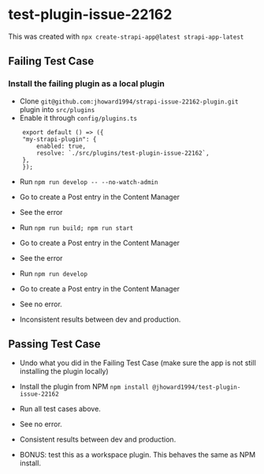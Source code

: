 # test-plugin-issue-22162

This was created with `npx create-strapi-app@latest strapi-app-latest`

## Failing Test Case

### Install the failing plugin as a local plugin

- Clone `git@github.com:jhoward1994/strapi-issue-22162-plugin.git` plugin into `src/plugins`
- Enable it through `config/plugins.ts`

```
    export default () => ({
    "my-strapi-plugin": {
        enabled: true,
        resolve: `./src/plugins/test-plugin-issue-22162`,
    },
    });
```

- Run `npm run develop -- --no-watch-admin`
- Go to create a Post entry in the Content Manager
- See the error

- Run `npm run build; npm run start`
- Go to create a Post entry in the Content Manager
- See the error

- Run `npm run develop`
- Go to create a Post entry in the Content Manager
- See no error.
- Inconsistent results between dev and production.

## Passing Test Case

- Undo what you did in the Failing Test Case (make sure the app is not still installing the plugin locally)

- Install the plugin from NPM `npm install @jhoward1994/test-plugin-issue-22162`
- Run all test cases above.
- See no error.
- Consistent results between dev and production.

- BONUS: test this as a workspace plugin. This behaves the same as NPM install.
